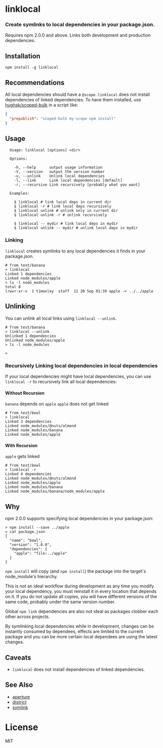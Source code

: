 # linklocal

### Create symlinks to local dependencies in your package.json.

Requires npm 2.0.0 and above.
Links both development and production dependencies.

## Installation

```
npm install -g linklocal
```

## Recommendations

All local dependencies should have a `@scope`.
`linklocal` does not install dependencies of linked dependencies. To have them installed, use [hughsk/scoped-bulk](https://github.com/hughsk/scoped-bulk) in a script like:
```json
{
  "prepublish": "scoped-bulk my-scope npm install"
}
```

## Usage

```
  Usage: linklocal [options] <dir>

  Options:

    -h, --help      output usage information
    -V, --version   output the version number
    -u, --unlink    Unlink local dependencies
    -l, --link      Link local dependencies [default]
    -r, --recursive Link recursively [probably what you want]

  Examples:

    $ linklocal # link local deps in current dir
    $ linklocal -r # link local deps recursively
    $ linklocal unlink # unlink only in current dir
    $ linklocal unlink -r # unlink recursively

    $ linklocal -- mydir # link local deps in mydir
    $ linklocal unlink -- mydir # unlink local deps in mydir
```

### Linking

`linklocal` creates symlinks to any local dependencies it finds in your package.json.

```
# from test/banana
> linklocal
Linked 1 dependencies
Linked node_modules/apple
> ls -l node_modules
total 8
lrwxr-xr-x  1 timoxley  staff  11 20 Sep 01:39 apple -> ../../apple
```

## Unlinking

You can unlink all local links using `linklocal --unlink`.

```
# from test/banana
> linklocal --unlink
Unlinked 1 dependencies
Unlinked node_modules/apple
> ls -l node_modules

>
```

### Recursively Linking local dependencies in local dependencies

If your local dependencies might have local dependencies, you can use
`linklocal -r` to recursively link all local dependencies:

#### Without Recursion

`banana` depends on `apple`
`apple` does not get linked

```
# from test/bowl
> linklocal
Linked 3 dependencies
Linked node_modules/@nuts/almond
Linked node_modules/banana
Linked node_modules/apple
```
#### With Recursion

`apple` gets linked
```
# from test/bowl
> linklocal -r
Linked 4 dependencies
Linked node_modules/@nuts/almond
Linked node_modules/apple
Linked node_modules/banana
Linked node_modules/banana/node_modules/apple
```

## Why

npm 2.0.0 supports specifying local dependencies in your package.json:

```
> npm install --save ../apple
> cat package.json
{
  "name": "bowl",
  "version": "1.0.0",
  "dependencies": {
    "apple": "file:../apple"
  }
}
```

`npm install` will copy (and `npm install`) the package into the target's node_module's hierarchy.

This is not an ideal workflow during development as any time you modify your local dependency, you must reinstall it
in every location that depends on it. If you do not update all copies, you will have different versions of the same code, probably under the same version number.

Global `npm link` dependencies are also not ideal as packages clobber each other across projects.

By symlinking local dependencies while in development,
changes can be instantly consumed by dependees, effects
are limited to the current package and you can be more
certain local dependees are using the latest changes.


## Caveats

* `linklocal` does not install dependencies of linked dependencies.

## See Also

* [aperture](https://github.com/requireio/aperture)
* [district](https://github.com/hughsk/district)
* [symlink](https://github.com/clux/symlink)

# License

MIT

